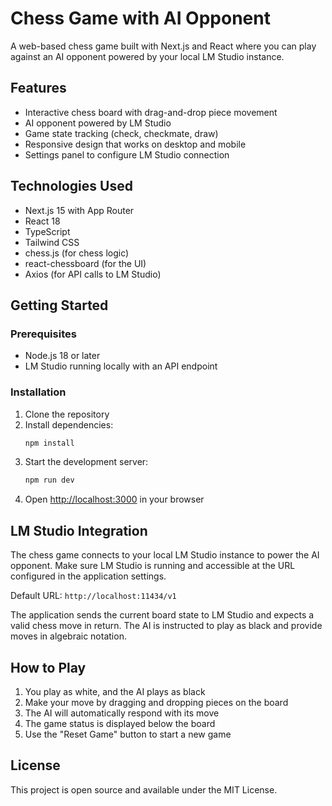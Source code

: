 # Chess Game with AI Opponent

A web-based chess game built with Next.js and React where you can play against an AI opponent powered by your local LM Studio instance.

## Features

- Interactive chess board with drag-and-drop piece movement
- AI opponent powered by LM Studio
- Game state tracking (check, checkmate, draw)
- Responsive design that works on desktop and mobile
- Settings panel to configure LM Studio connection

## Technologies Used

- Next.js 15 with App Router
- React 18
- TypeScript
- Tailwind CSS
- chess.js (for chess logic)
- react-chessboard (for the UI)
- Axios (for API calls to LM Studio)

## Getting Started

### Prerequisites

- Node.js 18 or later
- LM Studio running locally with an API endpoint

### Installation

1. Clone the repository
2. Install dependencies:
   ```bash
   npm install
   ```
3. Start the development server:
   ```bash
   npm run dev
   ```
4. Open [http://localhost:3000](http://localhost:3000) in your browser

## LM Studio Integration

The chess game connects to your local LM Studio instance to power the AI opponent. Make sure LM Studio is running and accessible at the URL configured in the application settings.

Default URL: `http://localhost:11434/v1`

The application sends the current board state to LM Studio and expects a valid chess move in return. The AI is instructed to play as black and provide moves in algebraic notation.

## How to Play

1. You play as white, and the AI plays as black
2. Make your move by dragging and dropping pieces on the board
3. The AI will automatically respond with its move
4. The game status is displayed below the board
5. Use the "Reset Game" button to start a new game

## License

This project is open source and available under the MIT License.
